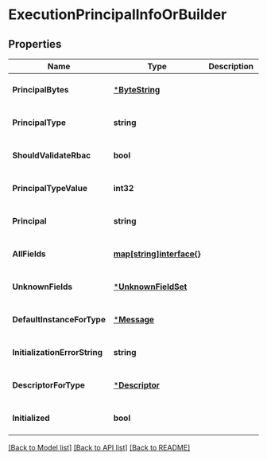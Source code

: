 # ExecutionPrincipalInfoOrBuilder

## Properties
Name | Type | Description | Notes
------------ | ------------- | ------------- | -------------
**PrincipalBytes** | [***ByteString**](ByteString.md) |  | [optional] [default to null]
**PrincipalType** | **string** |  | [optional] [default to null]
**ShouldValidateRbac** | **bool** |  | [optional] [default to null]
**PrincipalTypeValue** | **int32** |  | [optional] [default to null]
**Principal** | **string** |  | [optional] [default to null]
**AllFields** | [**map[string]interface{}**](interface{}.md) |  | [optional] [default to null]
**UnknownFields** | [***UnknownFieldSet**](UnknownFieldSet.md) |  | [optional] [default to null]
**DefaultInstanceForType** | [***Message**](Message.md) |  | [optional] [default to null]
**InitializationErrorString** | **string** |  | [optional] [default to null]
**DescriptorForType** | [***Descriptor**](Descriptor.md) |  | [optional] [default to null]
**Initialized** | **bool** |  | [optional] [default to null]

[[Back to Model list]](../README.md#documentation-for-models) [[Back to API list]](../README.md#documentation-for-api-endpoints) [[Back to README]](../README.md)

